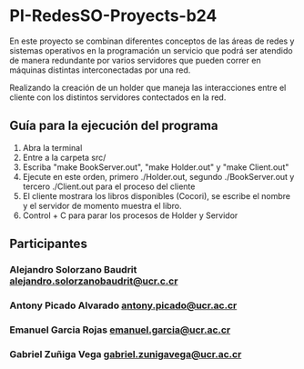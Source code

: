 # PI-RedesSO-Proyects-b24
En este proyecto se combinan diferentes conceptos de las áreas de redes y sistemas operativos en la
programación un servicio que podrá ser atendido de manera redundante por varios
servidores que pueden correr en máquinas distintas interconectadas por una red.

Realizando la creación de un holder que maneja las interacciones entre el cliente con los distintos servidores contectados en la red.

## Guía para la ejecución del programa
1. Abra la terminal
2. Entre a la carpeta src/
3. Escriba "make BookServer.out", "make Holder.out" y "make Client.out"
4. Ejecute en este orden, primero ./Holder.out, segundo ./BookServer.out y tercero ./Client.out para el proceso del cliente
5. El cliente mostrara los libros disponibles (Cocori), se escribe el nombre y el servidor de momento muestra el libro.
5. Control + C para parar los procesos de Holder y Servidor

## Participantes
### Alejandro Solorzano Baudrit <alejandro.solorzanobaudrit@ucr.c.cr>
### Antony Picado Alvarado <antony.picado@ucr.ac.cr>
### Emanuel Garcia Rojas <emanuel.garcia@ucr.ac.cr>
### Gabriel Zuñiga Vega <gabriel.zunigavega@ucr.ac.cr> 
